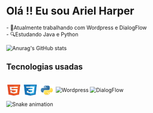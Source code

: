 <h1>Olá !! Eu sou Ariel Harper</h1>
<div>
- 🛄Atualmente trabalhando com Wordpress e DialogFlow<br>
- 🔍Estudando Java e Python
  
 </div>

![Anurag's GitHub stats](https://github-readme-stats.vercel.app/api?username=Arielharper&show_icons=true)

<h2>Tecnologias usadas</h2>
<div style="display: inline_block"><br>
  <img align="center" alt="HTML" height="30" width="40" src="https://raw.githubusercontent.com/devicons/devicon/master/icons/html5/html5-original.svg">
  <img align="center" alt= "CSS" height="30" width="40" src="https://raw.githubusercontent.com/devicons/devicon/master/icons/css3/css3-original.svg">
  <img align="center" alt="Python" height="30" width="40" src="https://raw.githubusercontent.com/devicons/devicon/master/icons/python/python-original.svg">
  <img align="center" alt="Wordpress" height="30" width="40" src="https://user-images.githubusercontent.com/85683144/216515347-fbb5838b-10dd-466c-aff5-00979cd2e737.png">
  <img align="center" alt="DialogFlow" height="30" width="60" src="https://user-images.githubusercontent.com/85683144/216518496-039957da-755b-468e-9a8e-f99c6fa4c05c.png">

</div>

![Snake animation](https://github.com/Arielharper/Arielharper/blob/output/github-contribution-grid-snake.svg)
